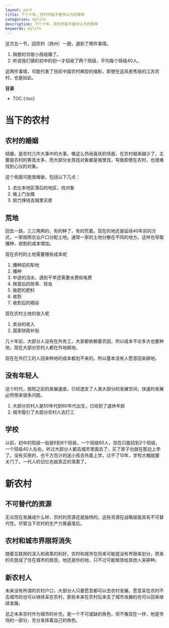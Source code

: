 ```yaml
---
layout: post
title: 下个十年，农村可能不是你认为的那样
categories: mylife
description: 下个十年，农村可能不是你认为的那样
keywords: mylife
---
```


这次五一节，回农村（扬州）一趟，遇到了两件事情。
1. 隔壁的邻居小孩结婚了。
2. 听说我们镇的初中的初一才招收了两个班级，平均每个班级40人。

这两件事情，可能代表了目前中国农村典型的缩影，即使在这风景秀丽的江苏农村，也是如此。

**目录**

* TOC
{:toc}

# 当下的农村

## 农村的婚姻
结婚，是农村几件大事中的大事，像这么热闹喜庆的场面，在农村越来越少了，主要是农村的男孩太多，而大部分女孩找对象都是城里找，导致即使在农村，也很难找到心仪的对象。

这个局面可能很难破，包括以下几点：

1. 去比本地区落后的地区，找对象
2. 做上门女婿
3. 努力挣钱去城里买房

## 荒地
回去一路，三三两两的，有的种了，有的荒着。现在的地还是延续40年前的方式，一家按照农业户口分配土地。通常一家的土地分散在不同的地方。这样也导致播种、收割的成本增加。

现在农村的土地需要哪些成本呢
1. 播种前的犁地
2. 播种
3. 中途的浇水，遇到干旱还需要水费和电费
4. 秧苗后的除草、除虫
5. 施肥的肥料
6. 收割
7. 收割后的晒谷

现在农村土地的收入呢
1. 卖谷的收入
2. 国家财政补贴

几十年前，大部分人没有在外务工，大家都依赖着农田，所以成本不论多大也要种地，现在大部分农村人都在外地耕地。

现在在外打工的人回来种地的成本都划不来的。所以基本没有人愿意回来耕地。

## 没有年轻人
这个时代，按照之前的发展速度，已经透支了人类大部分的发展空间，快速的发展必然带来很多问题。
1. 大部分农村人是50年代到60年代出生，已经到了退休年龄
2. 城市吸引了大部分农村人去打工


## 学校
以前，初中的班级一般是6到8个班级，一个班级60人，现在只能招到2个班级，一个班级40人左右，听过大部分人都去城市里面去了，买了房子也就在那边上学了。没有买房的，也千方百计的送小孩去外面上学。过不了10年，学校大概就要关门了。一代人的记忆也就真正的落寞了。




# 新农村

## 不可替代的资源
无论现在发展成什么样，农村的资源还是独特的。这些资源在战略层面具有不可替代性。尽管当下农村的生产力普遍落后。

## 农村和城市界限将消失
随着互联网的深入和政策的利好，农村和城市在将来可能就没有界限来划分，原来的农民成了住在城市的居民，地还是你的地，只不过可能租赁给其他人来耕种。

## 新农村人
未来没有所谓的农村户口，大部分人只要愿意都可以去农村发展。愿意呆在农村不去城市的也可以继续呆在农村，那些本来在农村后来去了城市发展的也可以回来继续发展。

总之未来农村作为城市的补充，是一个不可或缺的角色，但不像现在一样，他是市场的一部分，充分发挥着自己的角色。




